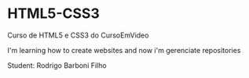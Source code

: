 # HTML5-CSS3
 Curso de HTML5 e CSS3 do CursoEmVideo
 
 I'm learning how to create websites and now i'm gerenciate repositories

 Student: Rodrigo Barboni Filho
